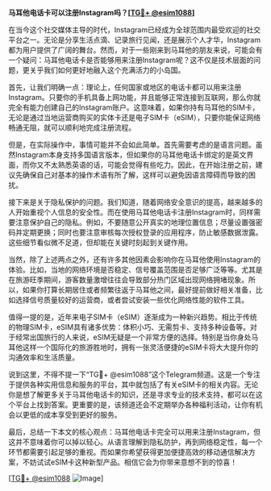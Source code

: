 **马耳他电话卡可以注册Instagram吗？[[TG💪+ @esim1088](https://t.me/s/esim1088)]**

在当今这个社交媒体主导的时代，Instagram已经成为全球范围内最受欢迎的社交平台之一。无论是分享生活点滴、记录旅行见闻，还是展示个人才华，Instagram都为用户提供了广阔的舞台。然而，对于一些刚来到马耳他的朋友来说，可能会有一个疑问：马耳他电话卡是否能够用来注册Instagram呢？这不仅是技术层面的问题，更关乎我们如何更好地融入这个充满活力的小岛国。

首先，让我们明确一点：理论上，任何国家或地区的电话卡都可以用来注册Instagram。只要你的手机具备上网功能，并且能够正常连接到互联网，那么你就完全有能力创建自己的Instagram账户。这意味着，如果你持有马耳他的SIM卡，无论是通过当地运营商购买的实体卡还是电子SIM卡（eSIM），只要你能保证网络畅通无阻，就可以顺利地完成注册流程。

但是，在实际操作中，事情可能并不会如此简单。首先需要考虑的是语言问题。虽然Instagram本身支持多国语言版本，但如果你的马耳他电话卡绑定的是英文界面，而你又不太熟悉英语的话，可能会觉得有些吃力。因此，在开始注册之前，建议先确保自己对基本的操作术语有所了解，这样可以避免因语言障碍而导致的困扰。

接下来是关于隐私保护的问题。我们知道，随着网络安全意识的提高，越来越多的人开始重视个人信息的安全性。而在使用马耳他电话卡注册Instagram时，同样需要注意保护自己的隐私。例如，不要随意公开真实的地理位置信息；尽量设置强密码并定期更换；同时也要注意审核每次授权登录的应用程序，防止敏感数据泄露。这些细节看似微不足道，但却能在关键时刻起到关键作用。

当然，除了上述两点之外，还有许多其他因素会影响你在马耳他使用Instagram的体验。比如，当地的网络环境是否稳定、信号覆盖范围是否足够广泛等等。尤其是在旅游旺季期间，游客数量激增往往会导致部分热门区域出现网络拥堵现象。所以，如果你打算长期居住或者频繁往返于马耳他之间，最好提前做好相关准备，比如选择信号质量较好的运营商，或者尝试安装一些优化网络性能的软件工具。

值得一提的是，近年来电子SIM卡（eSIM）逐渐成为一种新兴趋势。相比于传统的物理SIM卡，eSIM具有诸多优势：体积小巧、无需剪卡、支持多种设备等。对于经常出国旅行的人来说，eSIM无疑是一个非常方便的选择。特别是当你身处马耳他这样一个国际化的旅游胜地时，拥有一张灵活便捷的eSIM卡将大大提升你的沟通效率和生活质量。

说到这里，不得不提一下“TG💪+ @esim1088”这个Telegram频道。这是一个专注于提供各种实用信息和服务的平台，其中就包括了有关eSIM卡的相关内容。无论你是想了解更多关于马耳他电话卡的知识，还是寻求专业的技术支持，都可以在这个平台上找到答案。更重要的是，该频道还会不定期举办各种福利活动，让你有机会以更低的成本享受到更好的服务。

最后，总结一下本文的核心观点：马耳他电话卡完全可以用来注册Instagram，但这并不意味着你可以掉以轻心。从语言理解到隐私防护，再到网络稳定性，每一个环节都需要引起足够的重视。而如果你希望获得更加便捷高效的移动通信解决方案，不妨试试eSIM卡这种新型产品。相信它会为你带来意想不到的惊喜！

[[TG💪+ @esim1088](https://t.me/s/esim1088) ![Image](https://i.postimg.cc/4NQfJmqS/Snipaste-2025-05-13-00-14-12.png)]